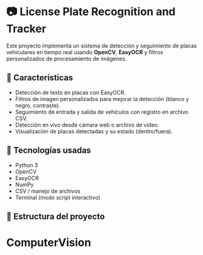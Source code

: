 
# 📷 License Plate Recognition and Tracker

Este proyecto implementa un sistema de detección y seguimiento de placas vehiculares en tiempo real usando **OpenCV**, **EasyOCR** y filtros personalizados de procesamiento de imágenes.

## 🚀 Características

- Detección de texto en placas con EasyOCR.
- Filtros de imagen personalizados para mejorar la detección (blanco y negro, contraste).
- Seguimiento de entrada y salida de vehículos con registro en archivo CSV.
- Detección en vivo desde cámara web o archivo de video.
- Visualización de placas detectadas y su estado (dentro/fuera).

## 🧠 Tecnologías usadas

- Python 3
- OpenCV
- EasyOCR
- NumPy
- CSV / manejo de archivos
- Terminal (modo script interactivo)

## 📁 Estructura del proyecto

# ComputerVision
